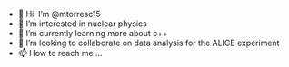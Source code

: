 - 👋 Hi, I’m @mtorresc15
- 👀 I’m interested in nuclear physics
- 🌱 I’m currently learning more about c++
- 💞️ I’m looking to collaborate on data analysis for the ALICE experiment
- 📫 How to reach me ...

